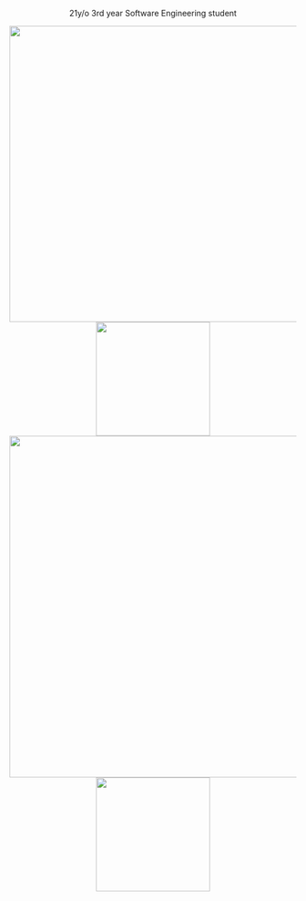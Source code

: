 <div align="center">
  <p>21y/o 3rd year Software Engineering student</p>
  <!-- Waka Time Card -->
  <img align="top" width="520" src="https://github-readme-stats.vercel.app/api/wakatime?username=minosh&layout=compact&theme=tokyonight&hide_border=true&hide=HTML&custom_title=Time%20Spent%20Coding"/>
  <!-- GitHub Stats Card -->  
  <img align="top" height="200" src="https://github-readme-stats.vercel.app/api?username=aminokun&show_icons=true&theme=tokyonight&hide_border=true&include_all_commits=true&rank_icon=github&custom_title=My%20GitHub%20Stats"/>
    <!-- GitHub Top Language Card -->
  <img align="top" width="600" src="https://github-readme-stats.vercel.app/api/top-langs/?username=aminokun&langs_count=6&layout=compact&theme=tokyonight&hide_border=true&hide=HTML&custom_title=Top%20Languages"/>
  <!-- LeetCode Card -->
  <img align="top" height="200" src="https://leetcode.card.workers.dev/aminokun?theme=nord&font=baloo&extension=null"/>
</div>
